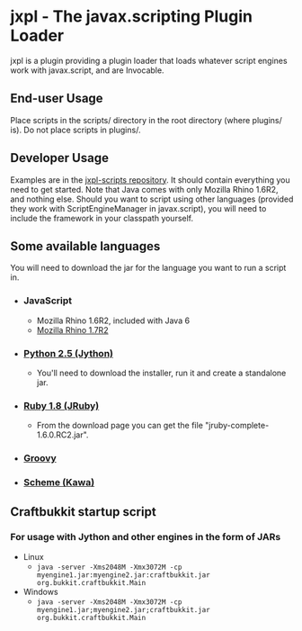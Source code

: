 # jxpl - The javax.scripting Plugin Loader

jxpl is a plugin providing a plugin loader that loads whatever script engines work with javax.script, and are Invocable.

## End-user Usage

Place scripts in the scripts/ directory in the root directory (where plugins/ is).  Do not place scripts in plugins/.

## Developer Usage

Examples are in the [jxpl-scripts repository](https://github.com/angelsl/jxpl-scripts).  It should contain everything you need to get started.  Note that Java comes with only Mozilla Rhino 1.6R2, and nothing else.  Should you want to script using other languages (provided they work with ScriptEngineManager in javax.script), you will need to include the framework in your classpath yourself.

## Some available languages

You will need to download the jar for the language you want to run a script in.

* ### JavaScript
  * Mozilla Rhino 1.6R2, included with Java 6
  * [Mozilla Rhino 1.7R2](http://www.mozilla.org/rhino/download.html) 
 
* ### [Python 2.5 (Jython)](http://www.jython.org/downloads.html)
  * You'll need to download the installer, run it and create a standalone jar.
 
* ### [Ruby 1.8 (JRuby)](http://www.jruby.org/download)
  * From the download page you can get the file "jruby-complete-1.6.0.RC2.jar".

* ### [Groovy](http://groovy.codehaus.org/Download)

* ### [Scheme (Kawa)](http://www.gnu.org/software/kawa/)

## Craftbukkit startup script

### For usage with Jython and other engines in the form of JARs

* Linux
  * `java -server -Xms2048M -Xmx3072M -cp myengine1.jar:myengine2.jar:craftbukkit.jar org.bukkit.craftbukkit.Main`
* Windows
  * `java -server -Xms2048M -Xmx3072M -cp myengine1.jar;myengine2.jar;craftbukkit.jar org.bukkit.craftbukkit.Main`